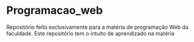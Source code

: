 # Programacao_web
Repositório feito exclusivamente para a matéria de programação Web da faculdade. Este repositório tem o intuito de aprendizado na matéria
